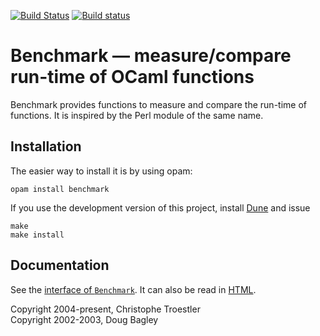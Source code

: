[![Build Status](https://travis-ci.org/Chris00/ocaml-benchmark.svg?branch=master)](https://travis-ci.org/Chris00/ocaml-benchmark)
[![Build status](https://ci.appveyor.com/api/projects/status/jeyp56227sniv3vo?svg=true)](https://ci.appveyor.com/project/Chris00/ocaml-benchmark)

Benchmark — measure/compare run-time of OCaml functions
=======================================================

Benchmark provides functions to measure and compare the run-time of
functions.  It is inspired by the Perl module of the same name.


Installation
------------

The easier way to install it is by using opam:

    opam install benchmark

If you use the development version of this project, install [Dune][]
and issue

    make
    make install

[Dune]: https://github.com/ocaml/dune


Documentation
-------------

See the [interface of `Benchmark`](src/benchmark.mli).  It can also be
read in [HTML](https://chris00.github.io/ocaml-benchmark/doc/).




Copyright 2004-present, Christophe Troestler  
Copyright 2002-2003, Doug Bagley


